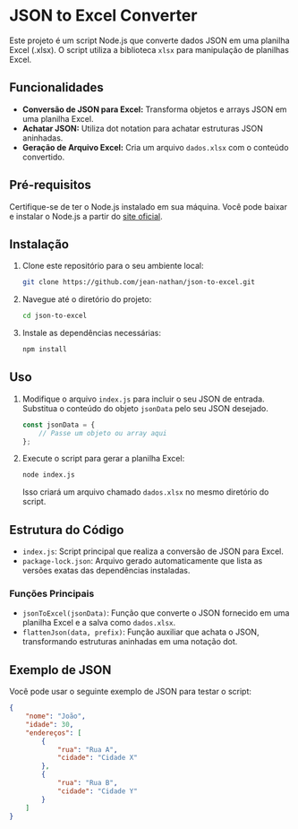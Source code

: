# JSON to Excel Converter

Este projeto é um script Node.js que converte dados JSON em uma planilha Excel (.xlsx). O script utiliza a biblioteca `xlsx` para manipulação de planilhas Excel.

## Funcionalidades

- **Conversão de JSON para Excel:** Transforma objetos e arrays JSON em uma planilha Excel.
- **Achatar JSON:** Utiliza dot notation para achatar estruturas JSON aninhadas.
- **Geração de Arquivo Excel:** Cria um arquivo `dados.xlsx` com o conteúdo convertido.

## Pré-requisitos

Certifique-se de ter o Node.js instalado em sua máquina. Você pode baixar e instalar o Node.js a partir do [site oficial](https://nodejs.org/).

## Instalação

1. Clone este repositório para o seu ambiente local:

    ```bash
    git clone https://github.com/jean-nathan/json-to-excel.git
    ```

2. Navegue até o diretório do projeto:

    ```bash
    cd json-to-excel
    ```

3. Instale as dependências necessárias:

    ```bash
    npm install
    ```

## Uso

1. Modifique o arquivo `index.js` para incluir o seu JSON de entrada. Substitua o conteúdo do objeto `jsonData` pelo seu JSON desejado.

    ```javascript
    const jsonData = {
        // Passe um objeto ou array aqui
    };
    ```

2. Execute o script para gerar a planilha Excel:

    ```bash
    node index.js
    ```

   Isso criará um arquivo chamado `dados.xlsx` no mesmo diretório do script.

## Estrutura do Código

- `index.js`: Script principal que realiza a conversão de JSON para Excel.
- `package-lock.json`: Arquivo gerado automaticamente que lista as versões exatas das dependências instaladas.

### Funções Principais

- `jsonToExcel(jsonData)`: Função que converte o JSON fornecido em uma planilha Excel e a salva como `dados.xlsx`.
- `flattenJson(data, prefix)`: Função auxiliar que achata o JSON, transformando estruturas aninhadas em uma notação dot.

## Exemplo de JSON

Você pode usar o seguinte exemplo de JSON para testar o script:

```json
{
    "nome": "João",
    "idade": 30,
    "endereços": [
        {
            "rua": "Rua A",
            "cidade": "Cidade X"
        },
        {
            "rua": "Rua B",
            "cidade": "Cidade Y"
        }
    ]
}
